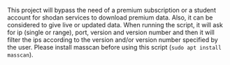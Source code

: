 This project will bypass the need of a premium subscription or a student account for shodan services to download premium data. Also, it can be considered to give live or updated data. When running the script, it will ask for ip (single or range), port, version and version number and then it will filter the ips according to the version and/or version number specified by the user. Please install masscan before using this script (`sudo apt install masscan`). 
